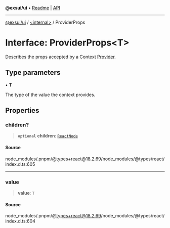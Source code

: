 **@exsui/ui** • [Readme](../../README.md) \| [API](../../globals.md)

***

[@exsui/ui](../../README.md) / [\<internal\>](../README.md) / ProviderProps

# Interface: ProviderProps\<T\>

Describes the props accepted by a Context [Provider](../type-aliases/Provider.md).

## Type parameters

• **T**

The type of the value the context provides.

## Properties

### children?

> **`optional`** **children**: [`ReactNode`](../type-aliases/ReactNode.md)

#### Source

node\_modules/.pnpm/@types+react@18.2.69/node\_modules/@types/react/index.d.ts:605

***

### value

> **value**: `T`

#### Source

node\_modules/.pnpm/@types+react@18.2.69/node\_modules/@types/react/index.d.ts:604

